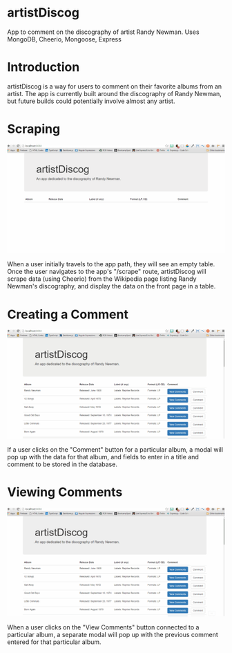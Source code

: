 # artistDiscog
App to comment on the discography of artist Randy Newman. Uses MongoDB, Cheerio, Mongoose, Express

# Introduction

artistDiscog is a way for users to comment on their favorite albums from an artist. The app is currently built around the discography of Randy Newman, but future builds could potentially involve almost any artist.

# Scraping 

![alt tag](https://raw.githubusercontent.com/ltdelia/artistDiscog/master/Code%20GIFs/artistDiscog-scrape.gif)

When a user initially travels to the app path, they will see an empty table. Once the user navigates to the app's "/scrape" route, artistDiscog will scrape data (using Cheerio) from the Wikipedia page listing Randy Newman's discography, and display the data on the front page in a table.

# Creating a Comment

![alt tag](https://raw.githubusercontent.com/ltdelia/artistDiscog/master/Code%20GIFs/artistDiscog-comment.gif)

If a user clicks on the "Comment" button for a particular album, a modal will pop up with the data for that album, and fields to enter in a title and comment to be stored in the database.


# Viewing Comments

![alt tag](https://raw.githubusercontent.com/ltdelia/artistDiscog/master/Code%20GIFs/artistDiscog-viewcomment.gif)

When a user clicks on the "View Comments" button connected to a particular album, a separate modal will pop up with the previous comment entered for that particular album.
